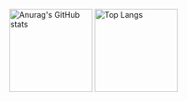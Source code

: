 <p align="left">
  <a href="https://github.com/anuraghazra/github-readme-stats"><img alt="Anurag's GitHub stats" height="150px" src="https://github-readme-stats.vercel.app/api?username=raitako-1&theme=ambient_gradient&show_icons=true&include_all_commits=true"></a>
  <a href="https://github.com/anuraghazra/github-readme-stats"><img alt="Top Langs" height="150px" src="https://github-readme-stats.vercel.app/api/top-langs/?username=raitako-1&theme=ambient_gradient&layout=compact"></a>
</p>
